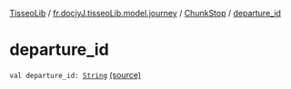 [TisseoLib](../../index.md) / [fr.docjyJ.tisseoLib.model.journey](../index.md) / [ChunkStop](index.md) / [departure_id](./departure_id.md)

# departure_id

`val departure_id: `[`String`](https://kotlinlang.org/api/latest/jvm/stdlib/kotlin/-string/index.html) [(source)](https://github.com/docjyJ/TisseoLib/tree/master/src/main/kotlin/fr/docjyJ/tisseoLib/model/journey/ChunkStop.kt#L6)